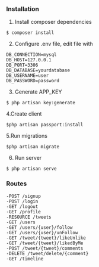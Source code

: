 
### Installation

1. Install composer dependencies
```
$ composer install
```

2. Configure .env file, edit file with
```
DB_CONNECTION=mysql
DB_HOST=127.0.0.1
DB_PORT=3306
DB_DATABASE=yourdatabase
DB_USERNAME=user
DB_PASSWORD=password
```
3. Generate APP_KEY
```
$ php artisan key:generate
```

4.Create client
```
$php artisan passport:install
```

5.Run migrations
```
$php artisan migrate

```
6. Run server
```
$ php artisan serve
```

### Routes

    -POST /signup
    -POST /login
    -GET /logout
    -GET /profile
    -RESOURCE /tweets
    -GET /users
    -GET /users/{user}/follow
    -GET /users/{user}/unFollow
    -GET /tweet/{tweet}/likeUnlike
    -GET /tweet/{tweet}/likedByMe
    -POST /tweet/{tweet}/comments
    -DELETE /tweet/delete/{comment}
    -GET /timeline
